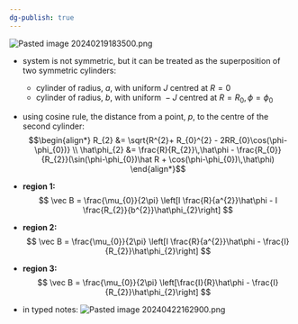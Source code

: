 ```yaml
---
dg-publish: true
---
```


![Pasted image 20240219183500.png](/img/user/pics/Pasted%20image%2020240219183500.png)
- system is not symmetric, but it can be treated as the superposition of two symmetric cylinders:
	- cylinder of radius, $a$, with uniform $J$ centred at $R=0$
	- cylinder of radius, $b$, with uniform ${} -J$ centred at $R=R_{0}, \phi=\phi_{0}$ 
- using cosine rule, the distance from a point, $p$, to the centre of the second cylinder:
$$\begin{align*}
		R_{2} &= \sqrt{R^{2}+ R_{0}^{2} - 2RR_{0}\cos(\phi-\phi_{0})} \\
		\hat\phi_{2} &= \frac{R}{R_{2}}\,\hat\phi - \frac{R_{0}}{R_{2}}(\sin(\phi-\phi_{0})\hat R + \cos(\phi-\phi_{0})\,\hat\phi)
\end{align*}$$
- **region 1:**
$$
\vec B = \frac{\mu_{0}}{2\pi} \left[I \frac{R}{a^{2}}\hat\phi - I \frac{R_{2}}{b^{2}}\hat\phi_{2}\right]
$$
- **region 2:**
$$
\vec B = \frac{\mu_{0}}{2\pi} \left[I \frac{R}{a^{2}}\hat\phi - \frac{I}{R_{2}}\hat\phi_{2}\right]
$$
- **region 3:**
$$
\vec B = \frac{\mu_{0}}{2\pi} \left[\frac{I}{R}\hat\phi - \frac{I}{R_{2}}\hat\phi_{2}\right]
$$

- in typed notes:
![Pasted image 20240422162900.png](/img/user/pics/Pasted%20image%2020240422162900.png)